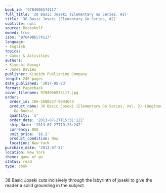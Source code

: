 ```yaml
---
book_id: '9784906574117'
full_title: '38 Basic Joseki (Elementary Go Series, #2)'
title: '38 Basic Joseki (Elementary Go Series, #2)'
subtitle: null
source: Bookshelf
owned: true
isbn: '9784906574117'
language:
- English
topics:
- Games & Activities
authors:
- Kiyoshi Kosugi
- James Davies
publisher: Kiseido Publishing Company
length: 246 pages
date_published: '2017-05-23'
format: Paperback
cover_filename: 9784906574117.jpg
order:
  order_id: 106-5680337-9934643
  product_name: 38 Basic Joseki (Elementary Go Series, Vol. 2) (Beginner and Elementary
    Go Books)
  quantity: '1'
  order_date: '2013-07-27T15:31:12Z'
  ship_date: '2013-07-27T19:23:24Z'
  currency: USD
  unit_price: '16.2'
  product_condition: New
  location: New York
purchase_date: '2013-07-27'
location: New York
theme: game of go
status: read
type: book
---
```

38 Basic Joseki cuts incisively through the labyrinth of joseki to give the reader a solid grounding in the subject.
